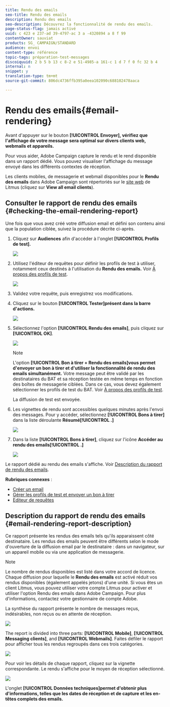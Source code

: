 ```yaml
---
title: Rendu des emails
seo-title: Rendu des emails
description: Rendu des emails
seo-description: Découvrez la fonctionnalité de rendu des emails.
page-status-flag: jamais activé
uuid: c 423 e 237-ad 39-4797-ac 3 a -4320894 a 8 f 99
contentOwner: sauviat
products: SG_ CAMPAIGN/STANDARD
audience: envoi
content-type: référence
topic-tags: préparation-test-messages
discoiquuid: 2 b 5 b 13 c 8-2 e 51-4985-a 161-c 1 d 7 f 0 fc 32 b 4
internal: n
snippet: y
translation-type: tm+mt
source-git-commit: 806dc4736ffb395a0eea102090c688102478aaca

---
```



# Rendu des emails{#email-rendering}

Avant d'appuyer sur le bouton **[!UICONTROL Envoyer], vérifiez que l'affichage de votre message sera optimal sur divers clients web, webmails et appareils.**

Pour vous aider, Adobe Campaign capture le rendu et le rend disponible dans un rapport dédié. Vous pouvez visualiser l'affichage du message envoyé dans les différents contextes de réception.

Les clients mobiles, de messagerie et webmail disponibles pour le **Rendu des emails** dans Adobe Campaign sont répertoriés sur le [site web](https://litmus.com/email-testing) de Litmus (cliquez sur **View all email clients**).

## Consulter le rapport de rendu des emails {#checking-the-email-rendering-report}

Une fois que vous avez créé votre diffusion email et défini son contenu ainsi que la population ciblée, suivez la procédure décrite ci-après.

1. Cliquez sur **Audiences** afin d'accéder à l'onglet **[!UICONTROL Profils de test].**

   ![](assets/email_rendering_05.png)

1. Utilisez l'éditeur de requêtes pour définir les profils de test à utiliser, notamment ceux destinés à l'utilisation du **Rendu des emails.** Voir [À propos des profils de test](../../sending/using/managing-test-profiles-and-sending-proofs.md#about-test-profiles).

   ![](assets/email_rendering_06.png)

1. Validez votre requête, puis enregistrez vos modifications.
1. Cliquez sur le bouton **[!UICONTROL Tester]présent dans la barre d'actions.**

   ![](assets/email_rendering_07.png)

1. Sélectionnez l'option **[!UICONTROL Rendu des emails]**, puis cliquez sur **[!UICONTROL OK]**.

   ![](assets/email_rendering_08.png)

   >[!NOTE]
   >
   >L'option **[!UICONTROL Bon à tirer + Rendu des emails]vous permet d'envoyer un bon à tirer et d'utiliser la fonctionnalité de rendu des emails simultanément.** Votre message peut être validé par les destinataires du BAT et sa réception testée en même temps en fonction des boîtes de messagerie ciblées. Dans ce cas, vous devez également sélectionner les profils de test du BAT. Voir [À propos des profils de test](../../sending/using/managing-test-profiles-and-sending-proofs.md#about-test-profiles).

   La diffusion de test est envoyée.

1. Les vignettes de rendu sont accessibles quelques minutes après l'envoi des messages. Pour y accéder, sélectionnez **[!UICONTROL Bons à tirer]** dans la liste déroulante **Résumé[!UICONTROL .]**

   ![](assets/email_rendering_03.png)

1. Dans la liste **[!UICONTROL Bons à tirer]**, cliquez sur l'icône **Accéder au rendu des emails[!UICONTROL .]**

   ![](assets/email_rendering_04.png)

Le rapport dédié au rendu des emails s'affiche. Voir [Description du rapport de rendu des emails](../../sending/using/email-rendering.md#email-rendering-report-description).

**Rubriques connexes** :

* [Créer un email](../../channels/using/creating-an-email.md)
* [Gérer les profils de test et envoyer un bon à tirer](../../sending/using/managing-test-profiles-and-sending-proofs.md)
* [Editeur de requêtes](../../automating/using/editing-queries.md#about-query-editor)

## Description du rapport de rendu des emails {#email-rendering-report-description}

Ce rapport présente les rendus des emails tels qu'ils apparaissent côté destinataire. Les rendus des emails peuvent être différents selon le mode d'ouverture de la diffusion email par le destinataire : dans un navigateur, sur un appareil mobile ou via une application de messagerie.

>[!NOTE]
>
>Le nombre de rendus disponibles est listé dans votre accord de licence. Chaque diffusion pour laquelle le **Rendu des emails** est activé réduit vos rendus disponibles (également appelés jetons) d'une unité. Si vous êtes un client Litmus, vous pouvez utiliser votre compte Litmus pour activer et utiliser l'option Rendu des emails dans Adobe Campaign. Pour plus d'informations, contactez votre gestionnaire de compte Adobe.

La synthèse du rapport présente le nombre de messages reçus, indésirables, non reçus ou en attente de réception.

![](assets/inbox_rendering_report.png)

The report is divided into three parts: **[!UICONTROL Mobile]**, **[!UICONTROL Messaging clients]**, and **[!UICONTROL Webmails]**. Faites défiler le rapport pour afficher tous les rendus regroupés dans ces trois catégories.

![](assets/inbox_rendering_report_3.png)

Pour voir les détails de chaque rapport, cliquez sur la vignette correspondante. Le rendu s'affiche pour le moyen de réception sélectionné.

![](assets/inbox_rendering_report_2.png)

L'onglet **[!UICONTROL Données techniques]permet d'obtenir plus d'informations, telles que les dates de réception et de capture et les en-têtes complets des emails.**
